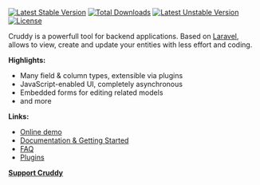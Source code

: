 [![Latest Stable Version](https://poser.pugx.org/kalnoy/cruddy/v/stable.svg)](https://packagist.org/packages/kalnoy/cruddy)
[![Total Downloads](https://poser.pugx.org/kalnoy/cruddy/downloads.svg)](https://packagist.org/packages/kalnoy/cruddy)
[![Latest Unstable Version](https://poser.pugx.org/kalnoy/cruddy/v/unstable.svg)](https://packagist.org/packages/kalnoy/cruddy)
[![License](https://poser.pugx.org/kalnoy/cruddy/license.svg)](https://packagist.org/packages/kalnoy/cruddy)

Cruddy is a powerfull tool for backend applications. Based on [Laravel](http://laravel.com),
allows to view, create and update your entities with less effort and coding.

__Highlights:__

*   Many field & column types, extensible via plugins
*   JavaScript-enabled UI, completely asynchronous
*   Embedded forms for editing related models
*   and more

__Links:__

*   [Online demo](http://cruddy-demo.eu1.frbit.net)
*   [Documentation & Getting Started](https://github.com/lazychaser/cruddy/wiki/Home)
*   [FAQ](https://github.com/lazychaser/cruddy/wiki/Home#faq)
*   [Plugins](https://github.com/lazychaser/cruddy/wiki/Plugins)

__[Support Cruddy](https://www.paypal.com/cgi-bin/webscr?cmd=_s-xclick&hosted_button_id=4XER3ZN496WCU)__